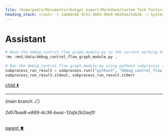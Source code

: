 ```yaml
---
file: /home/pedro/Documents/chatgpt_export/Markdown/Custom Task Factory Override.md
heading_stack: <root> -> 2ab8dc66-9c51-4664-90e9-06291e31eb26 -> System -> b8afa332-1ea4-489a-809b-ea613254549b -> System -> aaa2f793-43f9-4f7d-b610-c0383df035ef -> User -> e51f6927-b9b1-45af-902f-ed18fb8f792f -> Assistant -> c0e1b261-c980-4a5f-b391-32529049bb4a -> Tool -> de2b3bf3-2dc0-4443-b496-b9989d9a7faa -> Assistant -> b7a1266d-90be-4300-ae02-79a0ca6ecfc3 -> Assistant -> 2e81c05c-a23c-4caf-a129-1e2533c68919 -> Tool -> 29673e15-8598-4546-a8b2-91dcc341abd3 -> Assistant -> aaa2dc8b-2afe-467b-9cb0-fef2e64c7057 -> User -> dc4a074b-2ef5-4fa3-bb90-2094af9666eb -> Assistant -> aaa269ee-9a58-44cb-980c-0c8b9ba11898 -> User -> 7785f4ab-a474-4361-9f01-95802d62b670 -> Assistant -> dfe64904-ae71-4b3c-be04-5854a684db3d -> Tool -> 9bf71f8d-8286-44f2-85e6-c09ea74adfc6 -> Assistant -> aaa219bf-0936-4f00-a962-6ef705160daf -> User -> 34efb5e6-8394-43e3-82a8-a5a82381e4d2 -> Assistant -> 60dddb70-837f-42a1-ba6e-e63f6141d185 -> Assistant -> aaa27460-184a-47e3-99f9-265884a48fb7 -> User -> c3d95b1a-3936-482a-82d0-034320c1d78a -> Assistant -> ccb1d924-5e80-4069-916d-d1136f8e58de -> Tool -> 6d156745-b263-47ed-9809-2e2147909933 -> Assistant -> aaa259c1-d2d8-4605-a976-a3ba28d47772 -> User -> f7791046-a63a-47f5-8cb2-fa18b8a72ab8 -> Assistant -> 69a2eeec-e3c7-4666-bc53-f8338f80a2bd -> Tool -> ded3e8c2-7045-4b54-ab70-754aff927d7c -> Assistant -> aaa2a0c9-fe29-4872-8cf3-3c2ef2f1f5ad -> User -> df3e4238-c6d3-4410-a49e-939fc8592c3d -> Assistant -> aaa2c059-de37-4e59-a75a-61cb1a07a38e -> User -> 469a8fb2-e7e3-4725-8102-b3c44c9aa145 -> Assistant -> b1a6c297-2055-4305-9445-5a992e1b92ef -> Assistant -> 552647be-cac6-4c23-9770-28ceedd74c83 -> Tool -> 3162a131-ffba-486e-aea5-02577a0dd079 -> Assistant -> aaa20173-dec2-4762-bf2f-74effbfd278e -> User -> ecc418a0-d805-475c-a697-88ff7f9222d4 -> Assistant -> 263c12af-b501-4357-b824-a2ae56be2d50 -> Tool -> 8d04e4ae-1fd0-4f44-8d29-339beb31bf4e -> Assistant -> aaa28efa-9b26-4bb4-9709-8c81455522c1 -> User -> b896fac8-ba75-42db-aeb0-83f8c07e993f -> Assistant -> 0d6441fa-564a-487c-a827-43f119897b5e -> Assistant -> 2bd5b431-8049-4c83-b5a2-ff4f57793794 -> Tool -> 5ed50cb1-9380-4319-9831-239c7f69c2cb -> Assistant -> aaa2df5f-a385-4016-9b2e-994f0f288676 -> User -> d1a60220-1126-4b73-86e6-c6cff386f4ad -> Assistant -> a76cd8fc-5884-4b32-b7e5-553bb6970b7c -> Assistant -> 262869e5-302e-43e5-a7cf-ce3ee7872d50 -> Tool -> 49f1cbc5-3d8b-470a-9b40-af1a38a58b94 -> Assistant -> aaa2c561-6ef0-4b6b-b684-b8bdd6c120ad -> User -> 64182d00-1812-40d2-a844-a62a375c3111 -> Assistant -> Objective -> Desired Features -> Challenges -> Possible Approaches -> aaa217cf-c3f9-4e63-86ae-281455b9c484 -> User -> a7f2582a-6998-4d74-9cd8-302dc23dc7a6 -> Assistant -> aaa23a80-c279-45c3-97a5-ad7ff0c413dd -> User -> e355d4a5-d4f7-4266-8086-ee91ad97bd19 -> Assistant -> c5f30c0a-30e4-4d6e-bdf4-a6860650a7b9 -> Tool -> 2167abc6-c1ba-4032-954c-f6b4244c51fb -> Assistant -> aaa28fad-eddd-465d-883b-0193b0e9f2f2 -> User -> ece7802a-3bdb-4f2d-89ad-4c326adcfc98 -> Assistant -> dfa785b3-5f09-44f5-863d-5a83fbd8647e -> Tool -> ae542501-4e95-4537-842a-b4649e94fd5b -> Assistant -> aaa2637d-a83c-4af1-962f-1f6655f5ebc9 -> User -> 6b68743c-3c57-4809-9516-8bc5a59cd315 -> Assistant -> dedca6d5-9880-4212-9d3d-8229c40eb3a2 -> Assistant -> 6c1d191d-36b1-4bef-b8ed-8ff304c67567 -> Tool -> 6999d258-73a2-4f40-b95e-dc17d93c924d -> Assistant -> 46eb6809-647a-40b0-8c5a-a3f9ea017e14 -> Assistant -> 005430b2-10f9-4da2-85dc-c4b2ce650a62 -> Tool -> 219bd1ca-5f9c-4d53-98a7-f427c5658e6b -> Assistant -> aaa2e14f-252c-42b3-83e4-6d02ee033162 -> User -> 87a3fbd7-f112-449f-a236-ab4152fd9667 -> Assistant -> 2849b3ea-8919-4083-8cdd-f762dece3c27 -> Assistant -> e6b0c3a8-fa61-4438-83bc-b7476b67060a -> Tool -> 6c8f8f46-e3ed-460a-a500-b60d45a39919 -> Assistant -> aaa27491-14cf-4aac-811b-bc4a137a9d98 -> User -> e03791ed-c708-4320-9d96-38d39ae63c00 -> Assistant -> Tasks vs. Futures in Python's asyncio -> Tasks -> Futures -> Relationship -> aaa20ad3-f09e-4126-82df-dedd9fa21ed9 -> User -> a85c26d3-d229-462f-a36b-9833d9fc89e4 -> Assistant -> Data Available at Future Creation -> Example Attributes to Capture -> aaa25c4c-750b-4d58-87cf-c548aaad9c11 -> User -> b5e5f72d-cd86-4f1b-9d79-6dd23dc4a377 -> Assistant -> Types of Edges for Control Flow -> State Data to Keep Track of -> aaa273eb-74e5-4fcc-836f-7c8a49baab83 -> User -> 1983126d-76bc-47cc-8bb6-782766bd0cff -> Assistant -> adee4b84-737f-4208-81d9-8ebd26d772d8 -> Tool -> d78a7584-b2c4-4b16-84fd-a0b10c671539 -> Assistant -> aaa2c6bc-2e2d-41b9-9b37-a7cf9bf27e40 -> User -> 795dd490-4bf2-4246-87da-164bcebf8d65 -> Assistant -> a1671f4b-feb3-4fc5-86f2-c36dc861d7e4 -> Tool -> 711a5a1f-7a78-4685-abb0-2601777a382f -> Assistant -> aaa20ca7-0db8-40e1-b4fb-f96659ce61aa -> User -> fed77989-764d-4e95-ac69-d10dd7828bdd -> Assistant -> 6359aa44-4370-4b49-a5c0-995d7aeb6d5f -> Tool -> 969583be-3fbd-44f5-ab83-89704ec64218 -> Assistant -> b778ee93-94ce-4036-8010-07ecabd80863 -> Assistant -> c73dbf54-9df0-4514-84b7-b309b90c3832 -> Tool -> b6670b3f-a30b-43b3-88ee-1304dd93f04a -> Assistant -> aaa21665-fc67-4493-a958-d217f7b11c70 -> User -> 412fb7b1-91b6-4835-be4d-29bdc96f5b20 -> Assistant -> f41cee18-3e93-45dc-beb3-373658d3e454 -> Tool -> 8d1cb3f3-519d-4b12-b7d2-0b6931c4245f -> Assistant -> aaa2a492-5b97-4551-be89-f04b4a7c529e -> User -> 6d1d00eb-7e3d-4554-b501-dcc2de081bba -> Assistant -> d7b20483-2920-44c9-94ca-9e060a0fa14d -> Tool -> 6484f0a5-a527-4961-b4d0-a57bdab7fd2d -> Assistant -> 6677aa7a-c964-4a83-8ef5-430cfe77bc3f -> Tool -> 9691ee09-bfbe-473c-b59e-dcba37a4f951 -> Assistant -> aaa2c147-8570-4276-9b91-f7c3b40d496f -> User -> 7098891c-5926-4092-af07-d92bb11daf3b -> Assistant -> d5ac677f-d3ac-4b49-aef7-7d8a80cc46b1 -> Tool -> 3439cb01-05e0-4681-924f-f2a8d7cd3584 -> Assistant -> 8d7ba5ac-d2bf-4219-9f0b-380a79551f64 -> Tool -> 4029d5a6-cc82-4c15-9133-a93d99cdae8f -> Assistant -> aaa28abf-789c-4bf1-95c4-bae85baa6a89 -> User -> e943a161-0735-4461-9580-e1350544f3be -> Assistant -> 7849f93c-df72-4bbc-8743-e8944db5454b -> Tool -> 28f9918f-7d74-44ef-8779-2c50fe667dde -> Assistant -> 26a20c0e-a01d-4bf2-a9d2-2d52e87ea151 -> Tool -> 9110eaab-a515-4a4c-bc9b-425fef856e92 -> Assistant -> aaa21961-de9a-4066-987c-9873375b3713 -> User -> 001d5531-ee10-40bc-895a-bdc184e4b2bd -> Assistant -> 50f6627a-c0ce-47b6-bf15-f1a8aaf841d6 -> Tool -> 832dea60-4db6-4e91-8835-f1e38eb45015 -> Assistant -> aaa2260f-1874-41f8-8a51-a831e169a03f -> User -> 76bb668f-6174-404b-bc1f-301a2cd9b9d0 -> Assistant -> 0d45f7ae-3469-413a-831f-8e6a8806b4d4 -> Tool -> 06b425c2-187f-45b4-88e4-d58e1fd27f25 -> Assistant -> 7fc07b93-34a7-42c7-866b-654393736168 -> Tool -> 1731d4c0-1f9a-4893-a042-fbc04263189e -> Assistant -> ef53cb69-fb36-48bb-b753-73e3b21477b4 -> Assistant -> 00116988-797c-44eb-8476-fe8ea88f8410 -> Tool -> f040cfaa-0ea0-4c41-b63c-0ec1bef94e68 -> Assistant -> aaa24b94-d111-4d9e-b40e-c22fd6fef952 -> User -> bf2e349f-b928-4d0b-b310-4cb46a2c4d74 -> Assistant -> 43a46b4a-ce31-47e9-9dc5-9854611be02a -> Tool -> 18935b10-7650-4da3-bde6-fb810c7d14b6 -> Assistant -> aaa2e688-0a57-4c26-9f9f-3c61f39ceee7 -> User -> convert back to networkx Graph with attributes on edges and -> default attributes as dictionary data -> 19a37358-9028-4de5-8846-173c2c908305 -> Assistant -> 182755c6-2b0c-49e6-8538-4c7fe9220a5a -> Tool -> c7e9b479-eac3-4af1-906f-e934e8ce26de -> Assistant -> aaa2de87-3dec-44e5-b12b-63836d153ef8 -> User -> 9b81e3cd-f963-4af3-bebe-cf99ea8af7f5 -> Assistant -> e45ea59d-1e74-42a0-a098-6e69b44a377c -> Tool -> 207ba23f-a710-480a-afcf-d4bb31996c5c -> Assistant -> 855e06df-56c4-4ecf-b450-56348cee929b -> Tool -> d5e74f69-068c-454b-b944-634d4c267ac0 -> Assistant -> aaa2d3ed-064f-49e6-bf06-418c83f8c304 -> User -> 108dc30c-623b-49ae-a13a-4840301a3062 -> Assistant -> 7c681d69-35f0-4247-b832-3e68b22ec70f -> Tool -> 395362d9-e221-4263-ad5c-a93de47e5464 -> Assistant -> aaa29f79-5c90-4316-83f6-a7e86d917922 -> User -> e569e032-f9bf-4c60-a645-9ed6adcbeec7 -> Assistant -> eb1229b8-eae9-4b57-9b33-d69de5c955ba -> Tool -> 2f4acad7-6468-45f9-844c-f27ba4a0a6d3 -> Assistant
---
```

# Assistant

```python
# Move the debug_control_flow_graph_module.py to the current working directory for ease of access
!mv /mnt/data/debug_control_flow_graph_module.py .

# Run the debug_control_flow_graph_module.py using python3 subprocess to check the logging output
subprocess_run_result = subprocess.run(["python3", "debug_control_flow_graph_module.py"], capture_output=True, text=True)
subprocess_run_result.stdout, subprocess_run_result.stderr
```

[child ⬇️](#2d57baa8-e869-4c36-beac-12afe2b2aef0)

---

(main branch ⎇)
###### 2d57baa8-e869-4c36-beac-12afe2b2aef0
[parent ⬆️](#2f4acad7-6468-45f9-844c-f27ba4a0a6d3)
